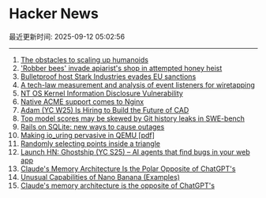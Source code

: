 # Hacker News

最近更新时间: 2025-09-12 05:02:56

--- 
1. [The obstacles to scaling up humanoids](https://spectrum.ieee.org/humanoid-robot-scaling) 
2. ['Robber bees' invade apiarist's shop in attempted honey heist](https://www.cbc.ca/news/canada/british-columbia/robber-bees-terrace-bc-apiary-1.7627532) 
3. [Bulletproof host Stark Industries evades EU sanctions](https://krebsonsecurity.com/2025/09/bulletproof-host-stark-industries-evades-eu-sanctions/) 
4. [A tech-law measurement and analysis of event listeners for wiretapping](https://arxiv.org/abs/2508.19825) 
5. [NT OS Kernel Information Disclosure Vulnerability](https://www.crowdfense.com/nt-os-kernel-information-disclosure-vulnerability-cve-2025-53136/) 
6. [Native ACME support comes to Nginx](https://letsencrypt.org/2025/09/11/native-acme-for-nginx) 
7. [Adam (YC W25) Is Hiring to Build the Future of CAD](https://www.ycombinator.com/companies/adam/jobs/q6td4uk-founding-engineer) 
8. [Top model scores may be skewed by Git history leaks in SWE-bench](https://github.com/SWE-bench/SWE-bench/issues/465) 
9. [Rails on SQLite: new ways to cause outages](https://andre.arko.net/2025/09/11/rails-on-sqlite-exciting-new-ways-to-cause-outages/) 
10. [Making io_uring pervasive in QEMU [pdf]](https://vmsplice.net/~stefan/stefanha-kvm-forum-2025.pdf) 
11. [Randomly selecting points inside a triangle](https://www.johndcook.com/blog/2025/09/11/random-inside-triangle/) 
12. [Launch HN: Ghostship (YC S25) – AI agents that find bugs in your web app](https://news.ycombinator.com/item?id=45215032) 
13. [Claude's Memory Architecture Is the Polar Opposite of ChatGPT's](https://www.shloked.com/writing/claude-memory) 
14. [Unusual Capabilities of Nano Banana (Examples)](https://github.com/PicoTrex/Awesome-Nano-Banana-images/blob/main/README_en.md) 
15. [Claude's memory architecture is the opposite of ChatGPT's](https://www.shloked.com/writing/claude-memory) 
